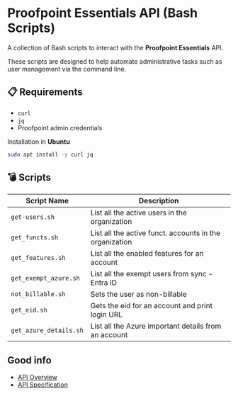# Proofpoint Essentials API (Bash Scripts)

A collection of Bash scripts to interact with the **Proofpoint Essentials** API.
  
These scripts are designed to help automate administrative tasks such as user management via the command line.


## :clipboard: Requirements
- `curl`
- `jq`
- Proofpoint admin credentials


Installation in **Ubuntu**

```bash
sudo apt install -y curl jq
```

## :bomb: Scripts

| Script Name       | Description                                       |
|--------------------|--------------------------------------------------|
| `get-users.sh`     | List all the active users in the organization    |
| `get_functs.sh`    | List all the active funct. accounts in the organization    |
| `get_features.sh` | List all the enabled features for an account               |
| `get_exempt_azure.sh`      | List all the exempt users from sync - Entra ID                                   |
| `not_billable.sh`     | Sets the user as non-billable     |
| `get_eid.sh`     | Gets the eid for an account and print login URL    |
| `get_azure_details.sh`     | List all the Azure important details from an account    |

## Good info
- [API Overview](https://us1.proofpointessentials.com/api/v1/docs/index.php)
- [API Specification](https://us1.proofpointessentials.com/api/v1/docs/specification.php)